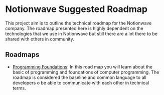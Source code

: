 # Notionwave Suggested Roadmap
This project aim is to outline the technical roadmap for the Notionwave company. The roadmap presented here is highly dependent on the technologies that we use in Notionwave but still there are a lot there to be shared with others in community. 

## Roadmaps 
- [Programming Foundations](./Programming%20Foundations/): In this road map you will learn about the basic of programming and foundations of computer programming. The roadmap is considered the baseline and common language to all developers o be able to communicate with each other in technical terms. 